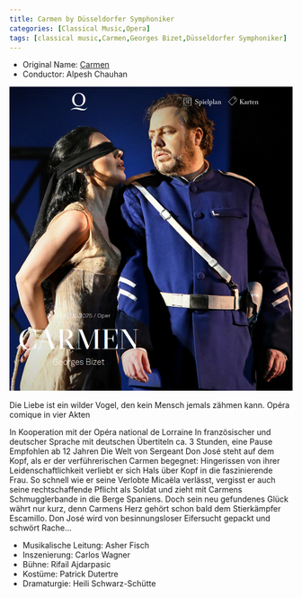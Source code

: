 ```yaml
---
title: Carmen by Düsseldorfer Symphoniker
categories: [Classical Music,Opera]
tags: [classical music,Carmen,Georges Bizet,Düsseldorfer Symphoniker]
---
```


- Original Name: [Carmen](https://www.operamrhein.de/spielplan/kalender/carmen/2633/?a=besetzung)
- Conductor: Alpesh Chauhan

![Carmen](carmen2025.png)

Die Liebe ist ein wilder Vogel, den kein Mensch jemals zähmen kann.
Opéra comique in vier Akten


In Kooperation mit der Opéra national de Lorraine
In französischer und deutscher Sprache mit deutschen Übertiteln
ca. 3 Stunden, eine Pause
Empfohlen ab 12 Jahren
Die Welt von Sergeant Don José steht auf dem Kopf, als er der verführerischen Carmen begegnet: Hingerissen von ihrer Leidenschaftlichkeit verliebt er sich Hals über Kopf in die faszinierende Frau. So schnell wie er seine Verlobte Micaëla verlässt, vergisst er auch seine rechtschaffende Pflicht als Soldat und zieht mit Carmens Schmugglerbande in die Berge Spaniens. Doch sein neu gefundenes Glück währt nur kurz, denn Carmens Herz gehört schon bald dem Stierkämpfer Escamillo. Don José wird von besinnungsloser Eifersucht gepackt und schwört Rache…

- Musikalische Leitung: Asher Fisch
- Inszenierung: Carlos Wagner
- Bühne: Rifail Ajdarpasic
- Kostüme: Patrick Dutertre
- Dramaturgie: Heili Schwarz-Schütte


